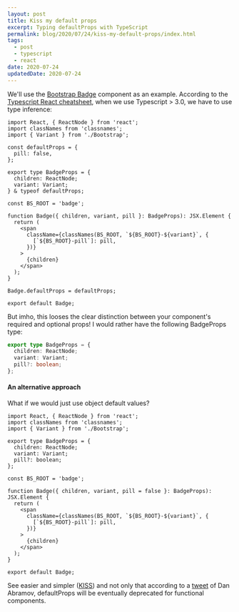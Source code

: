 ```yaml
---
layout: post
title: Kiss my default props
excerpt: Typing defaultProps with TypeScript
permalink: blog/2020/07/24/kiss-my-default-props/index.html
tags:
  - post
  - typescript
  - react
date: 2020-07-24
updatedDate: 2020-07-24
---
```


We'll use the [Bootstrap Badge](https://getbootstrap.com/docs/4.0/components/badge/) component as an example. According to the [Typescript React cheatsheet](https://react-typescript-cheatsheet.netlify.app/docs/basic/getting-started/default_props), when we use Typescript > 3.0, we have to use type inference:

```tsx
import React, { ReactNode } from 'react';
import classNames from 'classnames';
import { Variant } from './Bootstrap';

const defaultProps = {
  pill: false,
};

export type BadgeProps = {
  children: ReactNode;
  variant: Variant;
} & typeof defaultProps;

const BS_ROOT = 'badge';

function Badge({ children, variant, pill }: BadgeProps): JSX.Element {
  return (
    <span
      className={classNames(BS_ROOT, `${BS_ROOT}-${variant}`, {
        [`${BS_ROOT}-pill`]: pill,
      })}
    >
      {children}
    </span>
  );
}

Badge.defaultProps = defaultProps;

export default Badge;
```

But imho, this looses the clear distinction between your component's required and optional props! I would rather have the following BadgeProps type:

```ts
export type BadgeProps = {
  children: ReactNode;
  variant: Variant;
  pill?: boolean;
};
```

#### An alternative approach

What if we would just use object default values?

```tsx
import React, { ReactNode } from 'react';
import classNames from 'classnames';
import { Variant } from './Bootstrap';

export type BadgeProps = {
  children: ReactNode;
  variant: Variant;
  pill?: boolean;
};

const BS_ROOT = 'badge';

function Badge({ children, variant, pill = false }: BadgeProps): JSX.Element {
  return (
    <span
      className={classNames(BS_ROOT, `${BS_ROOT}-${variant}`, {
        [`${BS_ROOT}-pill`]: pill,
      })}
    >
      {children}
    </span>
  );
}

export default Badge;
```

See easier and simpler ([KISS](https://en.wikipedia.org/wiki/KISS_principle)) and not only that according to a [tweet](https://twitter.com/dan_abramov/status/1133878326358171650) of Dan Abramov, defaultProps will be eventually deprecated for functional components.
